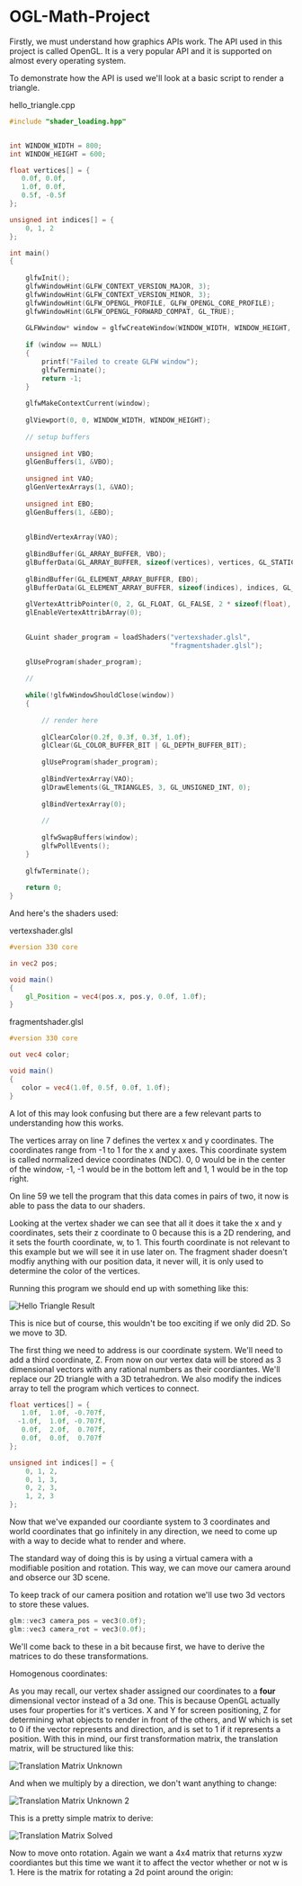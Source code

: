 # OGL-Math-Project
Firstly, we must understand how graphics APIs work. The API used in this project is called OpenGL. It is a very popular API and it is supported on almost every operating system. 

To demonstrate how the API is used we'll look at a basic script to render a triangle.

hello_triangle.cpp

```cpp
#include "shader_loading.hpp"


int WINDOW_WIDTH = 800;
int WINDOW_HEIGHT = 600;

float vertices[] = {
   0.0f, 0.0f,
   1.0f, 0.0f,
   0.5f, -0.5f
};

unsigned int indices[] = {
    0, 1, 2
};

int main()
{
    
    glfwInit();
    glfwWindowHint(GLFW_CONTEXT_VERSION_MAJOR, 3);
    glfwWindowHint(GLFW_CONTEXT_VERSION_MINOR, 3);
    glfwWindowHint(GLFW_OPENGL_PROFILE, GLFW_OPENGL_CORE_PROFILE);
    glfwWindowHint(GLFW_OPENGL_FORWARD_COMPAT, GL_TRUE);
    
    GLFWwindow* window = glfwCreateWindow(WINDOW_WIDTH, WINDOW_HEIGHT, "OGL Math", NULL, NULL);
    
    if (window == NULL)
    {
        printf("Failed to create GLFW window");
        glfwTerminate();
        return -1;
    }
    
    glfwMakeContextCurrent(window);
    
    glViewport(0, 0, WINDOW_WIDTH, WINDOW_HEIGHT);
    
    // setup buffers
    
    unsigned int VBO;
    glGenBuffers(1, &VBO);
    
    unsigned int VAO;
    glGenVertexArrays(1, &VAO);
    
    unsigned int EBO;
    glGenBuffers(1, &EBO);
    
    
    glBindVertexArray(VAO);
    
    glBindBuffer(GL_ARRAY_BUFFER, VBO);
    glBufferData(GL_ARRAY_BUFFER, sizeof(vertices), vertices, GL_STATIC_DRAW);
    
    glBindBuffer(GL_ELEMENT_ARRAY_BUFFER, EBO);
    glBufferData(GL_ELEMENT_ARRAY_BUFFER, sizeof(indices), indices, GL_STATIC_DRAW);
    
    glVertexAttribPointer(0, 2, GL_FLOAT, GL_FALSE, 2 * sizeof(float), (void*)(0 * sizeof(float)));
    glEnableVertexAttribArray(0);

    
    GLuint shader_program = loadShaders("vertexshader.glsl",
                                        "fragmentshader.glsl");

    glUseProgram(shader_program);
    
    //
    
    while(!glfwWindowShouldClose(window))
    {
        
        // render here
        
        glClearColor(0.2f, 0.3f, 0.3f, 1.0f);
        glClear(GL_COLOR_BUFFER_BIT | GL_DEPTH_BUFFER_BIT);
        
        glUseProgram(shader_program);
        
        glBindVertexArray(VAO);
        glDrawElements(GL_TRIANGLES, 3, GL_UNSIGNED_INT, 0);
        
        glBindVertexArray(0);
        
        //
        
        glfwSwapBuffers(window);
        glfwPollEvents();
    }
    
    glfwTerminate();
    
    return 0;
}
```
And here's the shaders used:

vertexshader.glsl
```glsl
#version 330 core

in vec2 pos;

void main()
{
    gl_Position = vec4(pos.x, pos.y, 0.0f, 1.0f);
}
```

fragmentshader.glsl
```glsl
#version 330 core

out vec4 color;

void main()
{
   color = vec4(1.0f, 0.5f, 0.0f, 1.0f);
}
```

A lot of this may look confusing but there are a few relevant parts to understanding how this works.

The vertices array on line 7 defines the vertex x and y coordinates. The coordinates range from -1 to 1 for the x and y axes. This coordinate system is called normalized device coordinates (NDC). 0, 0 would be in the center of the window, -1, -1 would be in the bottom left and 1, 1 would be in the top right.

On line 59 we tell the program that this data comes in pairs of two, it now is able to pass the data to our shaders.

Looking at the vertex shader we can see that all it does it take the x and y coordinates, sets their z coordinate to 0 because this is a 2D rendering, and it sets the fourth coordinate, w, to 1. This fourth coordinate is not relevant to this example but we will see it in use later on. The fragment shader doesn't modfiy anything with our position data, it never will, it is only used to determine the color of the vertices.

Running this program we should end up with something like this:

![Hello Triangle Result](https://github.com/andrewdonaldsylvester/OGL-Math-Project/blob/main/hello_triangle.png)

This is nice but of course, this wouldn't be too exciting if we only did 2D. So we move to 3D.

The first thing we need to address is our coordinate system. We'll need to add a third coordinate, Z. From now on our vertex data will be stored as 3 dimensional vectors with any rational numbers as their coordiantes. We'll replace our 2D triangle with a 3D tetrahedron. We also modify the indices array to tell the program which vertices to connect.

```cpp
float vertices[] = {
   1.0f,  1.0f, -0.707f,
  -1.0f,  1.0f, -0.707f,
   0.0f,  2.0f,  0.707f,
   0.0f,  0.0f,  0.707f
};

unsigned int indices[] = {
    0, 1, 2,
    0, 1, 3,
    0, 2, 3,
    1, 2, 3
};
```

Now that we've expanded our coordiante system to 3 coordinates and world coordinates that go infinitely in any direction, we need to come up with a way to decide what to render and where.

The standard way of doing this is by using a virtual camera with a modifiable position and rotation. This way, we can move our camera around and obserce our 3D scene.

To keep track of our camera position and rotation we'll use two 3d vectors to store these values.

```cpp
glm::vec3 camera_pos = vec3(0.0f);
glm::vec3 camera_rot = vec3(0.0f);
```

We'll come back to these in a bit because first, we have to derive the matrices to do these transformations.



Homogenous coordinates:

As you may recall, our vertex shader assigned our coordinates to a **four** dimensional vector instead of a 3d one. This is because OpenGL actually uses four properties for it's vertices. X and Y for screen positioning, Z for determining what objects to render in front of the others, and W which is set to 0 if the vector represents and direction, and is set to 1 if it represents a position. With this in mind, our first transformation matrix, the translation matrix, will be structured like this:

![Translation Matrix Unknown](https://github.com/andrewdonaldsylvester/OGL-Math-Project/blob/main/transl_mat_unk.png)

And when we multiply by a direction, we don't want anything to change:

![Translation Matrix Unknown 2](https://github.com/andrewdonaldsylvester/OGL-Math-Project/blob/main/transl_mat_unk_2.png)

This is a pretty simple matrix to derive:

![Translation Matrix Solved](https://github.com/andrewdonaldsylvester/OGL-Math-Project/blob/main/transl_mat_solved.png)

Now to move onto rotation. Again we want a 4x4 matrix that returns xyzw coordiantes but this time we want it to affect the vector whether or not w is 1. Here is the matrix for rotating a 2d point around the origin:

